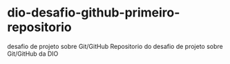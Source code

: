# dio-desafio-github-primeiro-repositorio
desafio de projeto sobre Git/GitHub
Repositorio do desafio de projeto  sobre Git/GitHub da DIO
